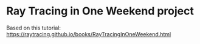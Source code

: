 # Ray Tracing in One Weekend project

Based on this tutorial:
https://raytracing.github.io/books/RayTracingInOneWeekend.html